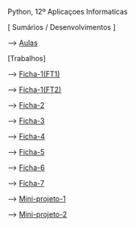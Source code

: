 Python, 12º Aplicaçoes Informaticas

[ Sumários / Desenvolvimentos ]

--> [Aulas](aulas.md)

[Trabalhos]

--> [Ficha-1(FT1)](Pseudo_Fluxo01.jpeg)

--> [Ficha-1(FT2)](Pseudo_Fluxo02.jpeg)

--> [Ficha-2](ficha2.py)

--> [Ficha-3](ficha3.py)

--> [Ficha-4](ficha4(turtle).py)

--> [Ficha-5](ficha5(turtle).py)

--> [Ficha-6](ficha6.py)

--> [Ficha-7](ficha7.py)

--> [Mini-projeto-1](Fluxo_Pseudo01.jpeg)

--> [Mini-projeto-2](mini-projeto-forca.py)


